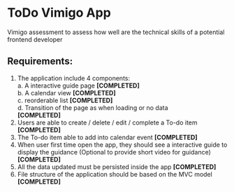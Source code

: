 # ToDo Vimigo App

Vimigo assessment to assess how well are the technical skills of a potential frontend
developer

## Requirements:

1. The application include 4 components:<br />
    a. A interactive guide page ****[COMPLETED]****<br />
    b. A calendar view ****[COMPLETED]****<br />
    c. reorderable list ****[COMPLETED]****<br />
    d. Transition of the page as when loading or no data<br /> ****[COMPLETED]****
2. Users are able to create / delete / edit / complete a To-do item ****[COMPLETED]****
3. The To-do item able to add into calendar event ****[COMPLETED]****
4. When user first time open the app, they should see a interactive guide to display the guidance (Optional to provide short video for guidance) ****[COMPLETED]****
5. All the data updated must be persisted inside the app ****[COMPLETED]****
6. File structure of the application should be based on the MVC model ****[COMPLETED]****

